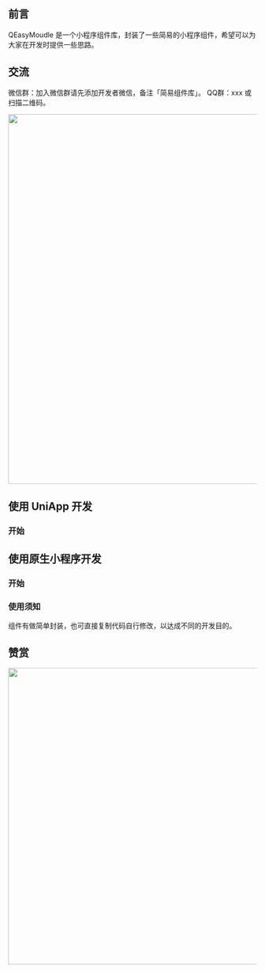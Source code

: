 ## 前言
QEasyMoudle 是一个小程序组件库，封装了一些简易的小程序组件，希望可以为大家在开发时提供一些思路。
## 交流
微信群：加入微信群请先添加开发者微信，备注「简易组件库」。
QQ群：xxx 或扫描二维码。
<p align="center"><img src="" alt="" style="max-width:100%;" width="748"></p>				  


## 使用 UniApp 开发
### 开始

## 使用原生小程序开发
### 开始

### 使用须知
组件有做简单封装，也可直接复制代码自行修改，以达成不同的开发目的。

## 赞赏
<p align="center"><img src="" alt="" style="max-width:100%;" width="600"></p>




